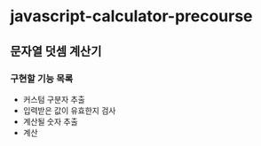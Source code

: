 # javascript-calculator-precourse
## 문자열 덧셈 계산기

### 구현할 기능 목록
- 커스텀 구분자 추출
- 입력받은 값이 유효한지 검사
- 계산될 숫자 추출
- 계산
